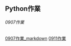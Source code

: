 ## Python作業
###### 0907作業
[0907作業_markdown](https://github.com/xuanlll17/112_pythonhw/tree/main/0907_%E4%BD%9C%E6%A5%AD)
[0911作業]()